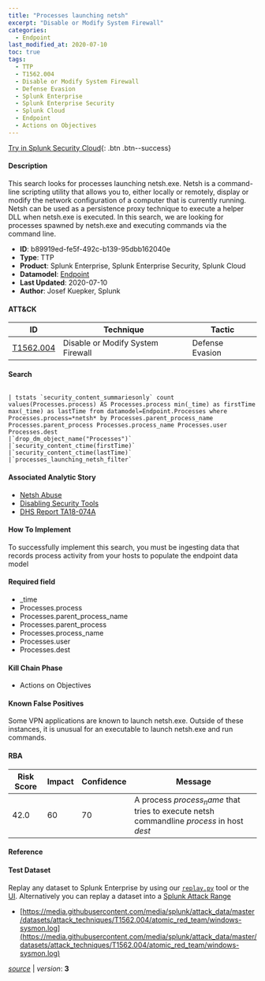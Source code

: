 ```yaml
---
title: "Processes launching netsh"
excerpt: "Disable or Modify System Firewall"
categories:
  - Endpoint
last_modified_at: 2020-07-10
toc: true
tags:
  - TTP
  - T1562.004
  - Disable or Modify System Firewall
  - Defense Evasion
  - Splunk Enterprise
  - Splunk Enterprise Security
  - Splunk Cloud
  - Endpoint
  - Actions on Objectives
---
```




[Try in Splunk Security Cloud](https://www.splunk.com/en_us/cyber-security.html){: .btn .btn--success}

#### Description

This search looks for processes launching netsh.exe. Netsh is a command-line scripting utility that allows you to, either locally or remotely, display or modify the network configuration of a computer that is currently running. Netsh can be used as a persistence proxy technique to execute a helper DLL when netsh.exe is executed. In this search, we are looking for processes spawned by netsh.exe and executing commands via the command line.

- **ID**: b89919ed-fe5f-492c-b139-95dbb162040e
- **Type**: TTP
- **Product**: Splunk Enterprise, Splunk Enterprise Security, Splunk Cloud
- **Datamodel**: [Endpoint](https://docs.splunk.com/Documentation/CIM/latest/User/Endpoint)
- **Last Updated**: 2020-07-10
- **Author**: Josef Kuepker, Splunk


#### ATT&CK

| ID          | Technique   | Tactic       |
| ----------- | ----------- |--------------|
| [T1562.004](https://attack.mitre.org/techniques/T1562/004/) | Disable or Modify System Firewall | Defense Evasion |


#### Search

```

| tstats `security_content_summariesonly` count values(Processes.process) AS Processes.process min(_time) as firstTime max(_time) as lastTime from datamodel=Endpoint.Processes where Processes.process=*netsh* by Processes.parent_process_name Processes.parent_process Processes.process_name Processes.user Processes.dest 
|`drop_dm_object_name("Processes")` 
|`security_content_ctime(firstTime)` 
|`security_content_ctime(lastTime)` 
|`processes_launching_netsh_filter`
```

#### Associated Analytic Story
* [Netsh Abuse](/stories/netsh_abuse)
* [Disabling Security Tools](/stories/disabling_security_tools)
* [DHS Report TA18-074A](/stories/dhs_report_ta18-074a)


#### How To Implement
To successfully implement this search, you must be ingesting data that records process activity from your hosts to populate the endpoint data model

#### Required field
* _time
* Processes.process
* Processes.parent_process_name
* Processes.parent_process
* Processes.process_name
* Processes.user
* Processes.dest


#### Kill Chain Phase
* Actions on Objectives


#### Known False Positives
Some VPN applications are known to launch netsh.exe. Outside of these instances, it is unusual for an executable to launch netsh.exe and run commands.



#### RBA

| Risk Score  | Impact      | Confidence   | Message      |
| ----------- | ----------- |--------------|--------------|
| 42.0 | 60 | 70 | A process $process_name$ that tries to execute netsh commandline $process$ in host $dest$ |



#### Reference


#### Test Dataset
Replay any dataset to Splunk Enterprise by using our [`replay.py`](https://github.com/splunk/attack_data#using-replaypy) tool or the [UI](https://github.com/splunk/attack_data#using-ui).
Alternatively you can replay a dataset into a [Splunk Attack Range](https://github.com/splunk/attack_range#replay-dumps-into-attack-range-splunk-server)

* [https://media.githubusercontent.com/media/splunk/attack_data/master/datasets/attack_techniques/T1562.004/atomic_red_team/windows-sysmon.log](https://media.githubusercontent.com/media/splunk/attack_data/master/datasets/attack_techniques/T1562.004/atomic_red_team/windows-sysmon.log)



[*source*](https://github.com/splunk/security_content/tree/develop/detections/endpoint/processes_launching_netsh.yml) \| *version*: **3**